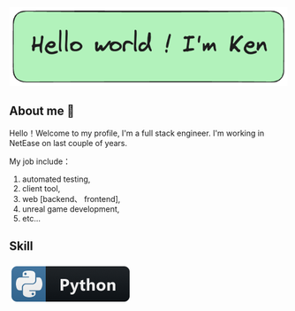 ![image](./images/HelloWorld.png)

## About me 🌱
Hello！Welcome to my profile, I'm a full stack engineer. 
I'm working in NetEase on last couple of years. 

My job include：
1. automated testing, 
2. client tool, 
3. web [backend、 frontend],
4. unreal game development,
5. etc...





## Skill
<a href="#">
    <img src="images/python.png" alt="example badge" style="vertical-align:top; margin:6px 4px;">
</a>  


<!--
**tsqqqqqq/tsqqqqqq** is a ✨ _special_ ✨ repository because its `README.md` (this file) appears on your GitHub profile.

Here are some ideas to get you started:

- 🔭 I’m currently working on ...
- 🌱 I’m currently learning ...
- 👯 I’m looking to collaborate on ...
- 🤔 I’m looking for help with ...
- 💬 Ask me about ...
- 📫 How to reach me: ...
- 😄 Pronouns: ...
- ⚡ Fun fact: ...
-->
